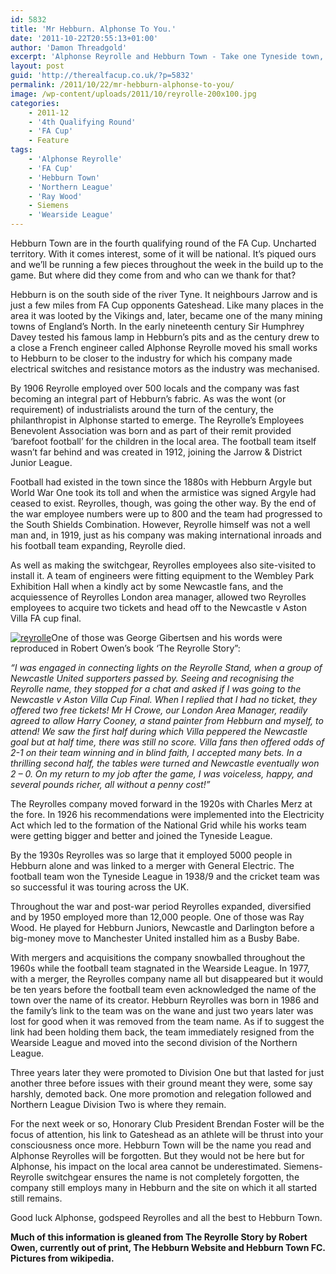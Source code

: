 ```yaml
---
id: 5832
title: 'Mr Hebburn. Alphonse To You.'
date: '2011-10-22T20:55:13+01:00'
author: 'Damon Threadgold'
excerpt: 'Alphonse Reyrolle and Hebburn Town - Take one Tyneside town, add a French industrialist, start up a footy team and, hey presto, 99 years later they''re mixing it with the big boys on the verge of FA Cup history.'
layout: post
guid: 'http://therealfacup.co.uk/?p=5832'
permalink: /2011/10/22/mr-hebburn-alphonse-to-you/
image: /wp-content/uploads/2011/10/reyrolle-200x100.jpg
categories:
    - 2011-12
    - '4th Qualifying Round'
    - 'FA Cup'
    - Feature
tags:
    - 'Alphonse Reyrolle'
    - 'FA Cup'
    - 'Hebburn Town'
    - 'Northern League'
    - 'Ray Wood'
    - Siemens
    - 'Wearside League'
---
```


Hebburn Town are in the fourth qualifying round of the FA Cup. Uncharted territory. With it comes interest, some of it will be national. It’s piqued ours and we’ll be running a few pieces throughout the week in the build up to the game. But where did they come from and who can we thank for that?

Hebburn is on the south side of the river Tyne. It neighbours Jarrow and is just a few miles from FA Cup opponents Gateshead. Like many places in the area it was looted by the Vikings and, later, became one of the many mining towns of England’s North. In the early nineteenth century Sir Humphrey Davey tested his famous lamp in Hebburn’s pits and as the century drew to a close a French engineer called Alphonse Reyrolle moved his small works to Hebburn to be closer to the industry for which his company made electrical switches and resistance motors as the industry was mechanised.

By 1906 Reyrolle employed over 500 locals and the company was fast becoming an integral part of Hebburn’s fabric. As was the wont (or requirement) of industrialists around the turn of the century, the philanthropist in Alphonse started to emerge. The Reyrolle’s Employees Benevolent Association was born and as part of their remit provided ‘barefoot football’ for the children in the local area. The football team itself wasn’t far behind and was created in 1912, joining the Jarrow &amp; District Junior League.

Football had existed in the town since the 1880s with Hebburn Argyle but World War One took its toll and when the armistice was signed Argyle had ceased to exist. Reyrolles, though, was going the other way. By the end of the war employee numbers were up to 800 and the team had progressed to the South Shields Combination. However, Reyrolle himself was not a well man and, in 1919, just as his company was making international inroads and his football team expanding, Reyrolle died.

As well as making the switchgear, Reyrolles employees also site-visited to install it. A team of engineers were fitting equipment to the Wembley Park Exhibition Hall when a kindly act by some Newcastle fans, and the acquiessence of Reyrolles London area manager, allowed two Reyrolles employees to acquire two tickets and head off to the Newcastle v Aston Villa FA cup final.

[![](http://therealfacup.co.uk/wp-content/uploads/2011/10/reyrolle-350x175.jpg "reyrolle")](http://therealfacup.co.uk/2011/10/22/mr-hebburn-alphonse-to-you/reyrolle/)One of those was George Gibertsen and his words were reproduced in Robert Owen’s book ‘The Reyrolle Story”:

*“I was engaged in connecting lights on the Reyrolle Stand, when a group of Newcastle United supporters passed by. Seeing and recognising the Reyrolle name, they stopped for a chat and asked if I was going to the Newcastle v Aston Villa Cup Final. When I replied that I had no ticket, they offered two free tickets! Mr H Crowe, our London Area Manager, readily agreed to allow Harry Cooney, a stand painter from Hebburn and myself, to attend! We saw the first half during which Villa peppered the Newcastle goal but at half time, there was still no score. Villa fans then offered odds of 2-1 on their team winning and in blind faith, I accepted many bets. In a thrilling second half, the tables were turned and Newcastle eventually won 2 – 0. On my return to my job after the game, I was voiceless, happy, and several pounds richer, all without a penny cost!”*

The Reyrolles company moved forward in the 1920s with Charles Merz at the fore. In 1926 his recommendations were implemented into the Electricity Act which led to the formation of the National Grid while his works team were getting bigger and better and joined the Tyneside League.

By the 1930s Reyrolles was so large that it employed 5000 people in Hebburn alone and was linked to a merger with General Electric. The football team won the Tyneside League in 1938/9 and the cricket team was so successful it was touring across the UK.

Throughout the war and post-war period Reyrolles expanded, diversified and by 1950 employed more than 12,000 people. One of those was Ray Wood. He played for Hebburn Juniors, Newcastle and Darlington before a big-money move to Manchester United installed him as a Busby Babe.

With mergers and acquisitions the company snowballed throughout the 1960s while the football team stagnated in the Wearside League. In 1977, with a merger, the Reyrolles company name all but disappeared but it would be ten years before the football team even acknowledged the name of the town over the name of its creator. Hebburn Reyrolles was born in 1986 and the family’s link to the team was on the wane and just two years later was lost for good when it was removed from the team name. As if to suggest the link had been holding them back, the team immediately resigned from the Wearside League and moved into the second division of the Northern League.

Three years later they were promoted to Division One but that lasted for just another three before issues with their ground meant they were, some say harshly, demoted back. One more promotion and relegation followed and Northern League Division Two is where they remain.

For the next week or so, Honorary Club President Brendan Foster will be the focus of attention, his link to Gateshead as an athlete will be thrust into your consciousness once more. Hebburn Town will be the name you read and Alphonse Reyrolles will be forgotten. But they would not be here but for Alphonse, his impact on the local area cannot be underestimated. Siemens-Reyrolle switchgear ensures the name is not completely forgotten, the company still employs many in Hebburn and the site on which it all started still remains.

Good luck Alphonse, godspeed Reyrolles and all the best to Hebburn Town.

**Much of this information is gleaned from The Reyrolle Story by Robert Owen, currently out of print, The Hebburn Website and Hebburn Town FC. Pictures from wikipedia.**